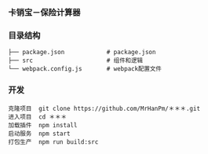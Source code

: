 ### 卡销宝－保险计算器


### 目录结构

```
├── package.json            # package.json
├── src                     # 组件和逻辑
└── webpack.config.js       # webpack配置文件
```


### 开发

```
克隆项目  git clone https://github.com/MrHanPm/＊＊＊.git
进入项目  cd ＊＊＊
加载插件  npm install
启动服务  npm start
打包生产  npm run build:src
```
